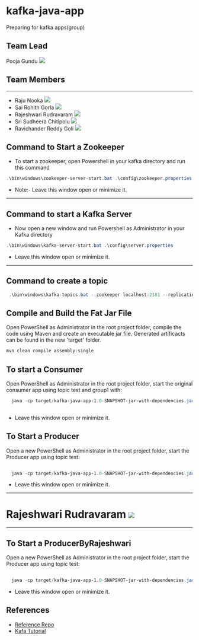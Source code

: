 # kafka-java-app
Preparing for kafka apps(group)

## Team Lead
Pooja Gundu [![](https://img.shields.io/badge/Github-GUNDUPOOJA)](https://github.com/GUNDUPOOJA)

## Team Members
-----------------------------------------------------
- Raju Nooka [![](https://img.shields.io/badge/Github-nrajubn)](https://github.com/nrajubn)
- Sai Rohith Gorla [![](https://img.shields.io/badge/Github-SaiGorla)](https://github.com/SaiGorla)
- Rajeshwari Rudravaram [![](https://img.shields.io/badge/Github-Rajeshwari-Rudra)](https://github.com/Rajeshwari-Rudra)
- Sri Sudheera Chitipolu [![](https://img.shields.io/badge/Github-Sudheera96-orange)](https://github.com/sudheera96)
- Ravichander Reddy Goli [![](https://img.shields.io/badge/Github-Ravichanderreddy-goli)](https://github.com/Ravichanderreddy-goli)

## Command to Start a Zookeeper
- To start a zookeeper, open Powershell in your kafka directory and run this command

```Powershell
.\bin\windows\zookeeper-server-start.bat .\config\zookeeper.properties
```
- Note:- Leave this window open or minimize it.
----------------------------------------
## Command to start a Kafka Server
* Now open a new window and run Powershell as Administrator in your Kafka directory


```Powershell
.\bin\windows\kafka-server-start.bat .\config\server.properties
```
- Leave this window open or minimize it.
---------------------------------------------------------------
## Command to create a topic


```PowerShell
 .\bin\windows\kafka-topics.bat --zookeeper localhost:2181 --replication-factor 1 --partitions 1 --create --topic bank
```

## Compile and Build the Fat Jar File

Open PowerShell as Administrator in the root project folder, compile the code using Maven and create an executable jar file. Generated artificacts can be found in the new 'target' folder.

```PowerShell
mvn clean compile assembly:single
```

## To start a Consumer

Open PowerShell as Administrator in the root project folder, start the original consumer app using topic test and group1 with:

```PowerShell
  java -cp target/kafka-java-app-1.0-SNAPSHOT-jar-with-dependencies.jar edu.nwmissouri.bigdatasec2.group5.Consumer bank group1
 
```
- Leave this window open or minimize it.

## To Start a Producer

Open a new PowerShell as Administrator in the root project folder, start the Producer app using topic test:

```PowerShell
 
  java -cp target/kafka-java-app-1.0-SNAPSHOT-jar-with-dependencies.jar edu.nwmissouri.bigdatasec2.group5.ProducerSentence bank
```
- Leave this window open or minimize it.
--------------------------------------------
# Rajeshwari Rudravaram [![](https://img.shields.io/badge/Github-Rajeshwari-Rudra)](https://github.com/Rajeshwari-Rudra)
----------------------------------------


## To Start a ProducerByRajeshwari

Open a new PowerShell as Administrator in the root project folder, start the Producer app using topic test:

```PowerShell
 
  java -cp target/kafka-java-app-1.0-SNAPSHOT-jar-with-dependencies.jar edu.nwmissouri.bigdatasec2.group5.ProducerByRajeshwari bank
```
- Leave this window open or minimize it.





## References

- [Reference Repo](https://github.com/denisecase/kafka-api)
- [Kafa Tutorial](http://cloudurable.com/blog/kafka-tutorial-kafka-producer/index.html)


